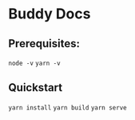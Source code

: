 # Buddy Docs

## Prerequisites:
`node -v`
`yarn -v`

## Quickstart
`yarn install`
`yarn build`
`yarn serve`